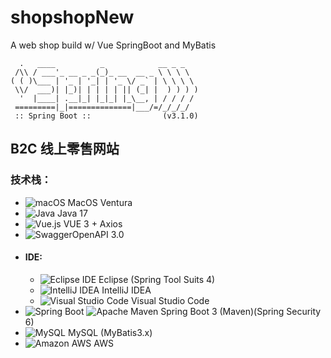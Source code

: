 # shopshopNew
A web shop build w/ Vue SpringBoot and MyBatis

```
  .   ____          _            __ _ _
 /\\ / ___'_ __ _ _(_)_ __  __ _ \ \ \ \
( ( )\___ | '_ | '_| | '_ \/ _` | \ \ \ \
 \\/  ___)| |_)| | | | | || (_| |  ) ) ) )
  '  |____| .__|_| |_|_| |_\__, | / / / /
 =========|_|==============|___/=/_/_/_/
 :: Spring Boot ::                (v3.1.0)
```

## B2C 线上零售网站

### 技术栈：

- ![macOS](https://a11ybadges.com/badge?logo=macos) MacOS Ventura
- ![Java](https://a11ybadges.com/badge?logo=java) Java 17 
- ![Vue.js](https://a11ybadges.com/badge?logo=vuedotjs) VUE 3 + Axios	
- ![Swagger](https://a11ybadges.com/badge?logo=swagger)OpenAPI 3.0 
- #### IDE:
    - ![Eclipse IDE](https://a11ybadges.com/badge?logo=eclipseide) Eclipse (Spring Tool Suits 4)	
    - ![IntelliJ IDEA](https://a11ybadges.com/badge?logo=intellijidea) IntelliJ IDEA
    - ![Visual Studio Code](https://a11ybadges.com/badge?logo=visualstudiocode) Visual Studio Code 
- ![Spring Boot](https://a11ybadges.com/badge?logo=springboot) ![Apache Maven](https://a11ybadges.com/badge?logo=apachemaven) Spring Boot 3 (Maven)(Spring Security 6)
- ![MySQL](https://a11ybadges.com/badge?logo=mysql) MySQL (MyBatis3.x)
- ![Amazon AWS](https://a11ybadges.com/badge?logo=amazonaws) AWS

